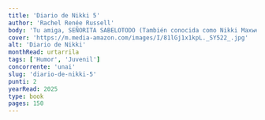 ```yaml
---
title: 'Diario de Nikki 5'
author: 'Rachel Renée Russell'
body: 'Tu amiga, SEÑORITA SABELOTODO (También conocida como Nikki Maxwell, experta en ligues y otros asuntos de vital importancia para mis mejores amigas).'
cover: 'https://m.media-amazon.com/images/I/81lGj1x1kpL._SY522_.jpg'
alt: 'Diario de Nikki'
monthRead: urtarrila
tags: ['Humor', 'Juvenil']
concorrente: 'unai'
slug: 'diario-de-nikki-5'
punti: 2
yearRead: 2025
type: book
pages: 150
---
```

